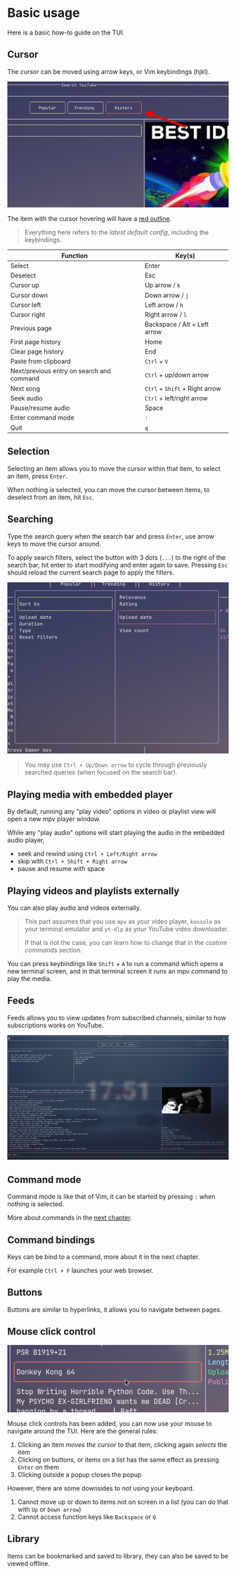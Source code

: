 # Basic usage

Here is a basic how-to guide on the TUI.

## Cursor

The *cursor* can be moved using arrow keys, or Vim keybindings (hjkl).

![](./images/cursor-showcasae.png)

The item with the cursor hovering will have a <u>red outline</u>.

> Everything here refers to the *latest default config*, including the keybindings.

|Function|Key(s)|
|---|---|
|Select|Enter|
|Deselect|Esc|
|Cursor up|Up arrow / `k`|
|Cursor down|Down arrow / `j`|
|Cursor left|Left arrow / `h`|
|Cursor right|Right arrow / `l`|
|Previous page|Backspace / Alt + Left arrow|
|First page history|Home|
|Clear page history|End|
|Paste from clipboard|`Ctrl` + `V`|
|Next/previous entry on search and command|`Ctrl` + up/down arrow|
|Next song|`Ctrl` + `Shift` + Right arrow|
|Seek audio|`Ctrl` + left/right arrow|
|Pause/resume audio|Space|
|Enter command mode|`:`|
|Quit|`q`|

## Selection

Selecting an item allows you to move the cursor within that item, to select an item, press `Enter`.

When nothing is selected, you can move the cursor between items, to deselect from an item, hit `Esc`.

## Searching

Type the search query when the search bar and press `Enter`, use arrow keys to move the cursor around.

To apply search filters, select the button with 3 dots (`...`) to the right of the search bar, hit enter to start modifying and enter again to save. Pressing `Esc` should reload the current search page to apply the filters.

![](./images/search-filters-showcase.png)

> You may use `Ctrl + Up/Down arrow` to cycle through previously searched queries (when focused on the search bar).

## Playing media with embedded player

By default, running any "play video" options in video or playlist view will open a new mpv player window.

While any "play audio" options will start playing the audio in the embedded audio player,

- seek and rewind using `Ctrl + Left/Right arrow`
- skip with `Ctrl + Shift + Right arrow`
- pause and resume with space

## Playing videos and playlists externally

You can also play audio and videos externally.

> This part assumes that you use `mpv` as your video player, `konsole` as your terminal emulator and `yt-dlp` as your YouTube video downloader.
> 
> If that is not the case, you can learn how to change that in the *custom commands* section.

You can press keybindings like `Shift` + `A` to run a command which opens a new terminal screen, and in that terminal screen it runs an mpv command to play the media.

## Feeds

Feeds allows you to view updates from subscribed channels, similar to how subscriptions works on YouTube.

![](./images/feed-showcase.png)

## Command mode

Command mode is like that of Vim, it can be started by pressing `:` when nothing is selected.

More about commands in the [next chapter](commands.md).

## Command bindings

Keys can be bind to a command, more about it in the next chapter.

For example `Ctrl + F` launches your web browser.

## Buttons

Buttons are similar to hyperlinks, it allows you to navigate between pages.

## Mouse click control

![](./images/mouse-showcase.png)

Mouse click controls has been added, you can now use your mouse to navigate around the TUI. Here are the general rules:

1. Clicking an item *moves the cursor* to that item, clicking again *selects* the item
2. Clicking on buttons, or items on a list has the same effect as pressing `Enter` on them
3. Clicking outside a popup closes the popup

However, there are some downsides to not using your keyboard.

1. Cannot move up or down to items not on screen in a list (you can do that with `Up` or `Down arrow`)
2. Cannot access function keys like `Backspace` or `Q`

## Library

Items can be bookmarked and saved to library, they can also be saved to be viewed offline.
